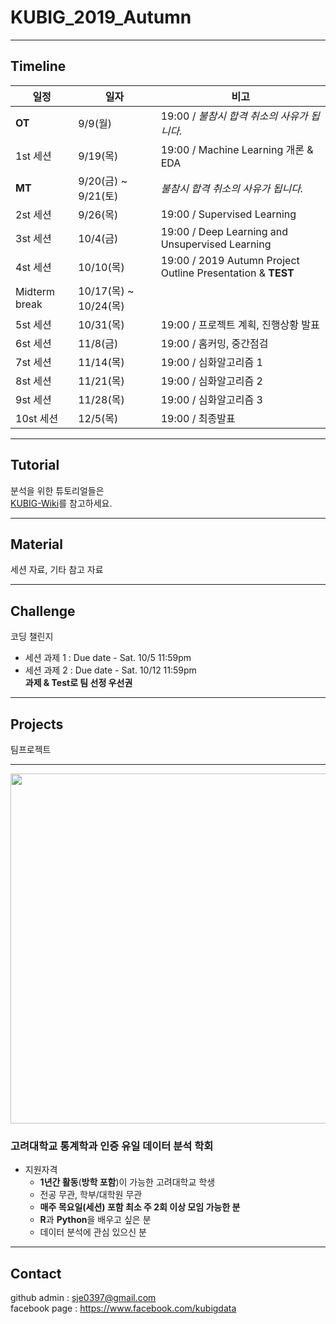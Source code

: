 # KUBIG_2019_Autumn
--------------------------------------------------
## Timeline  
| 일정                    |  일자 | 비고                                |
| ------------------- | -------------|-------------------------- |
| **OT** | 9/9(월) | 19:00 / *불참시 합격 취소의 사유가 됩니다.* |
| 1st 세션 | 9/19(목) | 19:00 / Machine Learning 개론 & EDA |
| **MT** | 9/20(금) ~ 9/21(토) | *불참시 합격 취소의 사유가 됩니다.*|
| 2st 세션 | 9/26(목) | 19:00 / Supervised Learning |
| 3st 세션 | 10/4(금) | 19:00 / Deep Learning and Unsupervised Learning  |
| 4st 세션 | 10/10(목) | 19:00 / 2019 Autumn Project Outline Presentation & **TEST** |
| Midterm break | 10/17(목) ~ 10/24(목) |        |
| 5st 세션 | 10/31(목) | 19:00 / 프로젝트 계획, 진행상황 발표 |
| 6st 세션 | 11/8(금) | 19:00 / 홈커밍, 중간점검 |
| 7st 세션 | 11/14(목) | 19:00 / 심화알고리즘 1 |
| 8st 세션 | 11/21(목) | 19:00 / 심화알고리즘 2 |
| 9st 세션 | 11/28(목) | 19:00 / 심화알고리즘 3 |
| 10st 세션 | 12/5(목) | 19:00 / 최종발표 |

-----------------------------------------------------
## Tutorial
분석을 위한 튜토리얼들은  
[KUBIG-Wiki](https://github.com/KU-BIG/KUBIG_Wiki)를 참고하세요.

-----------------------------------------------------
## Material
세션 자료, 기타 참고 자료

-----------------------------------------------------
## Challenge
코딩 챌린지  
- 세션 과제 1 : Due date - Sat. 10/5 11:59pm  
- 세션 과제 2 : Due date - Sat. 10/12 11:59pm  
**과제 & Test로 팀 선정 우선권**

-----------------------------------------------------
## Projects
팀프로젝트

-----------------------------------------------------
<p align="center">
  <img width=560 src="https://user-images.githubusercontent.com/33321949/62995357-287d0100-be9b-11e9-971f-f286e7418e32.jpg">
</p>



### 고려대학교 통계학과 인증 유일 데이터 분석 학회
* 지원자격
  - **1년간 활동**(**방학 포함**)이 가능한 고려대학교 학생
  - 전공 무관, 학부/대학원 무관
  - **매주 목요일(세션) 포함 최소 주 2회 이상 모임 가능한 분**
  - **R**과 **Python**을 배우고 싶은 분
  - 데이터 분석에 관심 있으신 분


-----------------------------------------------------
## Contact
github admin : sje0397@gmail.com  
facebook page : https://www.facebook.com/kubigdata
